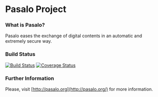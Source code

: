 # Pasalo Project

### What is Pasalo?
Pasalo eases the exchange of digital contents in an automatic and extremely secure way.

### Build Status
[![Build Status](https://travis-ci.org/pasalo/common.png)](https://travis-ci.org/pasalo/common)
[![Coverage Status](https://coveralls.io/repos/pasalo/common/badge.png?branch=master)](https://coveralls.io/r/pasalo/common?branch=master)

### Further Information
Please, visit [http://pasalo.org](http://pasalo.org/) for more information.
